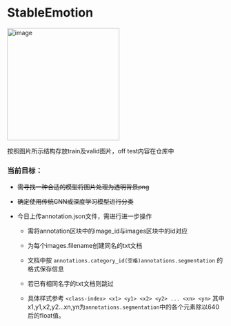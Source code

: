 # StableEmotion
<img width="260" alt="image" src="https://github.com/CeitherNSW/StableEmotion/assets/128119791/56f573ec-42b9-49e7-a8e1-280cb5ee8265">

按照图片所示结构存放train及valid图片，off test内容在仓库中

  ###   当前目标：
  *   ~~需寻找一种合适的模型将图片处理为透明背景png~~
  *   ~~确定使用传统CNN或深度学习模型进行分类~~
    
  * 今日上传annotation.json文件，需进行进一步操作
    * 需将annotation区块中的image_id与images区块中的id对应
    * 为每个images.filename创建同名的txt文档
    * 文档中按
    ``annotations.category_id(空格)annotations.segmentation``
    的格式保存信息

    * 若已有相同名字的txt文档则跳过
    * 具体样式参考
    ``<class-index> <x1> <y1> <x2> <y2> ... <xn> <yn>``
    其中x1,y1,x2,y2...xn,yn为``annotations.segmentation``中的各个元素除以640后的float值。